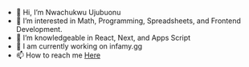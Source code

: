 - 👋 Hi, I’m Nwachukwu Ujubuonu
- 👀 I’m interested in Math, Programming, Spreadsheets, and Frontend Development.
- 🌱 I’m knowledgeable in React, Next, and Apps Script
- 🌱 I am currently working on infamy.gg
- 📫 How to reach me [Here](https://www.nwachukwuujubuonu.com/)

<!---
Hemephelus/Hemephelus is a ✨ special ✨ repository because its `README.md` (this file) appears on your GitHub profile.
You can click the Preview link to take a look at your changes.
--->
